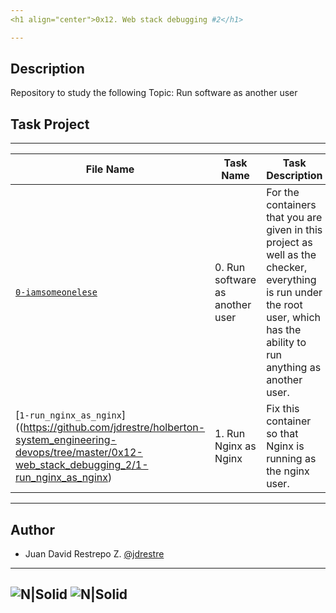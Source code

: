 ```yaml
---
<h1 align="center">0x12. Web stack debugging #2</h1>

---
```


## Description
Repository to study the following Topic: Run software as another user


## Task Project
---
File Name|Task Name|Task Description
---|---|---
[`0-iamsomeonelese`](https://github.com/jdrestre/holberton-system_engineering-devops/tree/master/0x12-web_stack_debugging_2/0-iamsomeonelese)|0. Run software as another user|For the containers that you are given in this project as well as the checker, everything is run under the root user, which has the ability to run anything as another user.
[`1-run_nginx_as_nginx`]((https://github.com/jdrestre/holberton-system_engineering-devops/tree/master/0x12-web_stack_debugging_2/1-run_nginx_as_nginx)|1. Run Nginx as Nginx|Fix this container so that Nginx is running as the nginx user.



---
## Author

- Juan David Restrepo Z. [@jdrestre](https://twitter.com/jdrestre)

---
![N|Solid](https://www.holbertonschool.com/holberton-logo.png) ![N|Solid](https://intranet.hbtn.io/assets/holberton-logo-coral-27055cb2f875eb10bf3b3942e52a24581bc0667695bdc856d4f08b469b678000.png)
---
